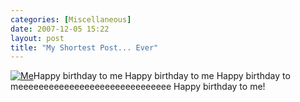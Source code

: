 ```yaml
---
categories: [Miscellaneous]
date: 2007-12-05 15:22
layout: post
title: "My Shortest Post... Ever"
---
```

<a href="/uploads/2007/12/cimg3518.JPG" title="Me" rel="lightbox"><img src="/uploads/2007/12/cimg3518_thumb.JPG" alt="Me" class="InlineImageLeft" /></a>Happy birthday to me
Happy birthday to me
Happy birthday to meeeeeeeeeeeeeeeeeeeeeeeeeeeeee
Happy birthday to me!
